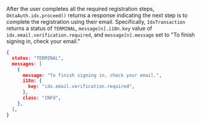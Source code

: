 
After the user completes all the required registration steps, `OktaAuth.idx.proceed()` returns a response indicating the next step is to complete the registration using their email. Specifically, `IdxTransaction` returns a status of `TERMINAL`, `message[n].i18n.key` value of `idx.email.verification.required`, and `message[n].message` set to "To finish signing in, check your email."

```json
{
  status: "TERMINAL",
  messages: [
    {
      message: "To finish signing in, check your email.",
      i18n: {
        key: "idx.email.verification.required",
      },
      class: "INFO",
    },
  ],
}
```
